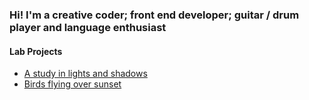 ### Hi! I'm a creative coder; front end developer; guitar / drum player and language enthusiast

#### Lab Projects
- [A study in lights and shadows](https://creative-ataraxia.github.io/sci-fi-gear-display/)
- [Birds flying over sunset](https://creative-ataraxia.github.io/birds-over-sunset/)



<!---
unique_counter: 72
--->
